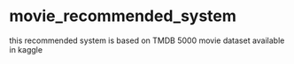 # movie_recommended_system
this recommended system is based on TMDB 5000 movie dataset available in kaggle
